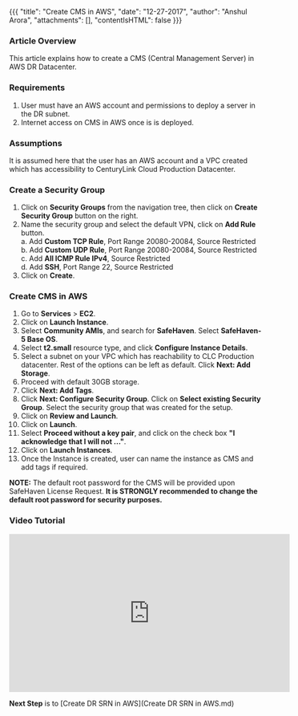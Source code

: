 
{{{
  "title": "Create CMS in AWS",
  "date": "12-27-2017",
  "author": "Anshul Arora",
  "attachments": [],
  "contentIsHTML": false
}}}

### Article Overview
This article explains how to create a CMS (Central Management Server) in AWS DR Datacenter.

### Requirements
1. User must have an AWS account and permissions to deploy a server in the DR subnet.
2. Internet access on CMS in AWS once is is deployed.

### Assumptions
It is assumed here that the user has an AWS account and a VPC created which has accessibility to CenturyLink Cloud Production Datacenter.

### Create a Security Group
1. Click on **Security Groups** from the navigation tree, then click on **Create Security Group** button on the right.
2. Name the security group and select the default VPN, click on **Add Rule** button.  
   a. Add **Custom TCP Rule**, Port Range 20080-20084, Source Restricted  
   b. Add **Custom UDP Rule**, Port Range 20080-20084, Source Restricted  
   c. Add **All ICMP Rule IPv4**, Source Restricted  
   d. Add **SSH**, Port Range 22, Source Restricted  
3. Click on **Create**.

### Create CMS in AWS
1. Go to **Services** > **EC2**.
2. Click on **Launch Instance**.
3. Select **Community AMIs**, and search for **SafeHaven**. Select **SafeHaven-5 Base OS**.
4. Select **t2.small** resource type, and click **Configure Instance Details**.
5. Select a subnet on your VPC which has reachability to CLC Production datacenter. Rest of the options can be left as default. Click **Next: Add Storage**.
6. Proceed with default 30GB storage.
7. Click **Next: Add Tags**.
8. Click **Next: Configure Security Group**. Click on **Select existing Security Group**. Select the security group that was created for the setup.
9. Click on **Review and Launch**.
10. Click on **Launch**.
11. Select **Proceed without a key pair**, and click on the check box **"I acknowledge that I will not ..."**.
12. Click on **Launch Instances**.
13. Once the Instance is created, user can name the instance as CMS and add tags if required.

**NOTE:** The default root password for the CMS will be provided upon SafeHaven License Request. **It is STRONGLY recommended to change the default root password for security purposes.**

### Video Tutorial
<iframe width="560" height="315" src="https://www.youtube.com/embed/eisNuJiHF2g" frameborder="0" gesture="media" allow="encrypted-media" allowfullscreen></iframe>

**Next Step** is to [Create DR SRN in AWS](Create DR SRN in AWS.md)
